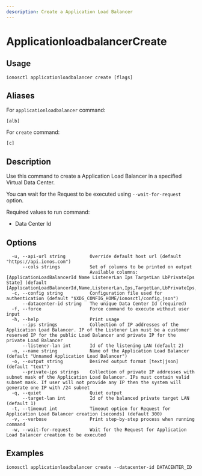 ```yaml
---
description: Create a Application Load Balancer
---
```


# ApplicationloadbalancerCreate

## Usage

```text
ionosctl applicationloadbalancer create [flags]
```

## Aliases

For `applicationloadbalancer` command:

```text
[alb]
```

For `create` command:

```text
[c]
```

## Description

Use this command to create a Application Load Balancer in a specified Virtual Data Center.

You can wait for the Request to be executed using `--wait-for-request` option.

Required values to run command:

* Data Center Id

## Options

```text
  -u, --api-url string         Override default host url (default "https://api.ionos.com")
      --cols strings           Set of columns to be printed on output 
                               Available columns: [ApplicationLoadBalancerId Name ListenerLan Ips TargetLan LbPrivateIps State] (default [ApplicationLoadBalancerId,Name,ListenerLan,Ips,TargetLan,LbPrivateIps,State])
  -c, --config string          Configuration file used for authentication (default "$XDG_CONFIG_HOME/ionosctl/config.json")
      --datacenter-id string   The unique Data Center Id (required)
  -f, --force                  Force command to execute without user input
  -h, --help                   Print usage
      --ips strings            Collection of IP addresses of the Application Load Balancer. IP of the Listener Lan must be a customer reserved IP for the public Load Balancer and private IP for the private Load Balancer
      --listener-lan int       Id of the listening LAN (default 2)
  -n, --name string            Name of the Application Load Balancer (default "Unnamed Application Load Balancer")
  -o, --output string          Desired output format [text|json] (default "text")
      --private-ips strings    Collection of private IP addresses with subnet mask of the Application Load Balancer. IPs must contain valid subnet mask. If user will not provide any IP then the system will generate one IP with /24 subnet
  -q, --quiet                  Quiet output
      --target-lan int         Id of the balanced private target LAN (default 1)
  -t, --timeout int            Timeout option for Request for Application Load Balancer creation [seconds] (default 300)
  -v, --verbose                Print step-by-step process when running command
  -w, --wait-for-request       Wait for the Request for Application Load Balancer creation to be executed
```

## Examples

```text
ionosctl applicationloadbalancer create --datacenter-id DATACENTER_ID
```

